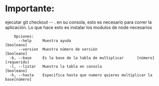 # Importante:

ejecutar git checkout -- . en su consola, esto es necesario para correr la aplicación. Lo que hace esto es instalar los modulos de node necesarios

```
    Opciones:
      --help     Muestra ayuda                                        [booleano]
      --version  Muestra número de versión                            [booleano]
  -b, --base     Es la base de la tabla de multiplicar      [número] [requerido]
  -l, --listar   Muestra la tabla en consola                          [booleano]
  -h, --hasta    Especifica hasta que numero quieres multiplicar la base[número]

```
